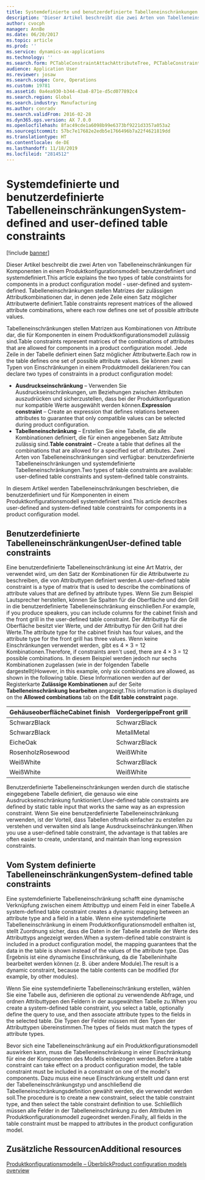 ```yaml
---
title: Systemdefinierte und benutzerdefinierte Tabelleneinschränkungen
description: 'Dieser Artikel beschreibt die zwei Arten von Tabelleneinschränkungen für Komponenten in einem Produktkonfigurationsmodell: benutzerdefiniert und systemdefiniert. Tabelleneinschränkungen stellen Matrizes der zulässigen Attributkombinationen dar, in denen jede Zeile einen Satz möglicher Attributwerte definiert.'
author: cvocph
manager: AnnBe
ms.date: 06/20/2017
ms.topic: article
ms.prod: ''
ms.service: dynamics-ax-applications
ms.technology: ''
ms.search.form: PCTableConstraintAttachAttributeTree, PCTableConstraintColumnSystem, PCTableConstraintContentUserDef, PCTableConstraintDefinition, PCTableConstraintWizard
audience: Application User
ms.reviewer: josaw
ms.search.scope: Core, Operations
ms.custom: 19781
ms.assetid: 0a4ea930-b344-43a8-871e-d5cd077892c4
ms.search.region: Global
ms.search.industry: Manufacturing
ms.author: conradv
ms.search.validFrom: 2016-02-28
ms.dyn365.ops.version: AX 7.0.0
ms.openlocfilehash: 8fac49cde1a6098b99e6373bf9221d3357a053a2
ms.sourcegitcommit: 57bc7e17682e2edb5e1766496b7a22f4621819dd
ms.translationtype: HT
ms.contentlocale: de-DE
ms.lasthandoff: 11/18/2019
ms.locfileid: "2814512"
---
```

# <a name="system-defined-and-user-defined-table-constraints"></a><span data-ttu-id="5bf7d-104">Systemdefinierte und benutzerdefinierte Tabelleneinschränkungen</span><span class="sxs-lookup"><span data-stu-id="5bf7d-104">System-defined and user-defined table constraints</span></span>

[!include [banner](../includes/banner.md)]

<span data-ttu-id="5bf7d-105">Dieser Artikel beschreibt die zwei Arten von Tabelleneinschränkungen für Komponenten in einem Produktkonfigurationsmodell: benutzerdefiniert und systemdefiniert.</span><span class="sxs-lookup"><span data-stu-id="5bf7d-105">This article explains the two types of table constraints for components in a product configuration model -  user-defined and system-defined.</span></span> <span data-ttu-id="5bf7d-106">Tabelleneinschränkungen stellen Matrizes der zulässigen Attributkombinationen dar, in denen jede Zeile einen Satz möglicher Attributwerte definiert.</span><span class="sxs-lookup"><span data-stu-id="5bf7d-106">Table constraints represent matrices of the allowed attribute combinations, where each row defines one set of possible attribute values.</span></span>

<span data-ttu-id="5bf7d-107">Tabelleneinschränkungen stellen Matrizen aus Kombinationen von Attribute dar, die für Komponenten in einem Produktkonfigurationsmodell zulässig sind.</span><span class="sxs-lookup"><span data-stu-id="5bf7d-107">Table constraints represent matrices of the combinations of attributes that are allowed for components in a product configuration model.</span></span> <span data-ttu-id="5bf7d-108">Jede Zeile in der Tabelle definiert einen Satz möglicher Attributwerte.</span><span class="sxs-lookup"><span data-stu-id="5bf7d-108">Each row in the table defines one set of possible attribute values.</span></span> <span data-ttu-id="5bf7d-109">Sie können zwei Typen von Einschränkungen in einem Produktmodell deklarieren:</span><span class="sxs-lookup"><span data-stu-id="5bf7d-109">You can declare two types of constraints in a product configuration model:</span></span>

-   <span data-ttu-id="5bf7d-110">**Ausdruckseinschränkung** – Verwenden Sie Ausdruckseinschränkungen, um Beziehungen zwischen Attributen auszudrücken und sicherzustellen, dass bei der Produktkonfiguration nur kompatible Werte ausgewählt werden können.</span><span class="sxs-lookup"><span data-stu-id="5bf7d-110">**Expression constraint** – Create an expression that defines relations between attributes to guarantee that only compatible values can be selected during product configuration.</span></span>
-   <span data-ttu-id="5bf7d-111">**Tabelleneinschränkung** – Erstellen Sie eine Tabelle, die alle Kombinationen definiert, die für einen angegebenen Satz Attribute zulässig sind.</span><span class="sxs-lookup"><span data-stu-id="5bf7d-111">**Table constraint** – Create a table that defines all the combinations that are allowed for a specified set of attributes.</span></span> <span data-ttu-id="5bf7d-112">Zwei Arten von Tabelleneinschränkungen sind verfügbar: benutzerdefinierte Tabelleneinschränkungen und systemdefinierte Tabelleneinschränkungen.</span><span class="sxs-lookup"><span data-stu-id="5bf7d-112">Two types of table constraints are available: user-defined table constraints and system-defined table constraints.</span></span>

<span data-ttu-id="5bf7d-113">In diesem Artikel werden Tabelleneinschränkungen beschrieben, die benutzerdefiniert und für Komponenten in einem Produktkonfigurationsmodell systemdefiniert sind.</span><span class="sxs-lookup"><span data-stu-id="5bf7d-113">This article describes user-defined and system-defined table constraints for components in a product configuration model.</span></span>

## <a name="user-defined-table-constraints"></a><span data-ttu-id="5bf7d-114">Benutzerdefinierte Tabelleneinschränkungen</span><span class="sxs-lookup"><span data-stu-id="5bf7d-114">User-defined table constraints</span></span>
<span data-ttu-id="5bf7d-115">Eine benutzerdefinierte Tabelleneinschränkung ist eine Art Matrix, der verwendet wird, um den Satz der Kombinationen für die Attributwerte zu beschreiben, die von Attributtypen definiert werden.</span><span class="sxs-lookup"><span data-stu-id="5bf7d-115">A user-defined table constraint is a type of matrix that is used to describe the combinations of attribute values that are defined by attribute types.</span></span> <span data-ttu-id="5bf7d-116">Wenn Sie zum Beispiel Lautsprecher herstellen, können Sie Spalten für die Oberfläche und den Grill in die benutzerdefinierte Tabelleneinschränkung einschließen.</span><span class="sxs-lookup"><span data-stu-id="5bf7d-116">For example, if you produce speakers, you can include columns for the cabinet finish and the front grill in the user-defined table constraint.</span></span> <span data-ttu-id="5bf7d-117">Der Attributtyp für die Oberfläche besitzt vier Werte, und der Attributtyp für den Grill hat drei Werte.</span><span class="sxs-lookup"><span data-stu-id="5bf7d-117">The attribute type for the cabinet finish has four values, and the attribute type for the front grill has three values.</span></span> <span data-ttu-id="5bf7d-118">Wenn keine Einschränkungen verwendet werden, gibt es 4 × 3 = 12 Kombinationen.</span><span class="sxs-lookup"><span data-stu-id="5bf7d-118">Therefore, if constraints aren't used, there are 4 × 3 = 12 possible combinations.</span></span> <span data-ttu-id="5bf7d-119">In diesem Beispiel werden jedoch nur sechs Kombinationen zugelassen (wie in der folgenden Tabelle dargestellt)</span><span class="sxs-lookup"><span data-stu-id="5bf7d-119">However, in this example, only six combinations are allowed, as shown in the following table.</span></span> <span data-ttu-id="5bf7d-120">Diese Informationen werden auf der Registerkarte **Zulässige Kombinationen** auf der Seite **Tabelleneinschränkung bearbeiten** angezeigt.</span><span class="sxs-lookup"><span data-stu-id="5bf7d-120">This information is displayed on the **Allowed combinations** tab on the **Edit table constraint** page.</span></span>

| <span data-ttu-id="5bf7d-121">Gehäuseoberfläche</span><span class="sxs-lookup"><span data-stu-id="5bf7d-121">Cabinet finish</span></span> | <span data-ttu-id="5bf7d-122">Vordergerippe</span><span class="sxs-lookup"><span data-stu-id="5bf7d-122">Front grill</span></span> |
|----------------|-------------|
| <span data-ttu-id="5bf7d-123">Schwarz</span><span class="sxs-lookup"><span data-stu-id="5bf7d-123">Black</span></span>          | <span data-ttu-id="5bf7d-124">Schwarz</span><span class="sxs-lookup"><span data-stu-id="5bf7d-124">Black</span></span>       |
| <span data-ttu-id="5bf7d-125">Schwarz</span><span class="sxs-lookup"><span data-stu-id="5bf7d-125">Black</span></span>          | <span data-ttu-id="5bf7d-126">Metall</span><span class="sxs-lookup"><span data-stu-id="5bf7d-126">Metal</span></span>       |
| <span data-ttu-id="5bf7d-127">Eiche</span><span class="sxs-lookup"><span data-stu-id="5bf7d-127">Oak</span></span>            | <span data-ttu-id="5bf7d-128">Schwarz</span><span class="sxs-lookup"><span data-stu-id="5bf7d-128">Black</span></span>       |
| <span data-ttu-id="5bf7d-129">Rosenholz</span><span class="sxs-lookup"><span data-stu-id="5bf7d-129">Rosewood</span></span>       | <span data-ttu-id="5bf7d-130">Weiß</span><span class="sxs-lookup"><span data-stu-id="5bf7d-130">White</span></span>       |
| <span data-ttu-id="5bf7d-131">Weiß</span><span class="sxs-lookup"><span data-stu-id="5bf7d-131">White</span></span>          | <span data-ttu-id="5bf7d-132">Schwarz</span><span class="sxs-lookup"><span data-stu-id="5bf7d-132">Black</span></span>       |
| <span data-ttu-id="5bf7d-133">Weiß</span><span class="sxs-lookup"><span data-stu-id="5bf7d-133">White</span></span>          | <span data-ttu-id="5bf7d-134">Weiß</span><span class="sxs-lookup"><span data-stu-id="5bf7d-134">White</span></span>       |

<span data-ttu-id="5bf7d-135">Benutzerdefinierte Tabelleneinschränkungen werden durch die statische eingegebene Tabelle definiert, die genauso wie eine Ausdruckseinschränkung funktioniert.</span><span class="sxs-lookup"><span data-stu-id="5bf7d-135">User-defined table constraints are defined by static table input that works the same way as an expression constraint.</span></span> <span data-ttu-id="5bf7d-136">Wenn Sie eine benutzerdefinierte Tabelleneinschränkung verwenden, ist der Vorteil, dass Tabellen oftmals einfacher zu erstellen zu verstehen und verwalten sind als lange Ausdruckseinschränkungen.</span><span class="sxs-lookup"><span data-stu-id="5bf7d-136">When you use a user-defined table constraint, the advantage is that tables are often easier to create, understand, and maintain than long expression constraints.</span></span>

## <a name="system-defined-table-constraints"></a><span data-ttu-id="5bf7d-137">Vom System definierte Tabelleneinschränkungen</span><span class="sxs-lookup"><span data-stu-id="5bf7d-137">System-defined table constraints</span></span>
<span data-ttu-id="5bf7d-138">Eine systemdefinierte Tabelleneinschränkung schafft eine dynamische Verknüpfung zwischen einem Attributtyp und einem Feld in einer Tabelle.</span><span class="sxs-lookup"><span data-stu-id="5bf7d-138">A system-defined table constraint creates a dynamic mapping between an attribute type and a field in a table.</span></span> <span data-ttu-id="5bf7d-139">Wenn eine systemdefinierte Tabelleneinschränkung in einem Produktkonfigurationsmodell enthalten ist, stellt Zuordnung sicher, dass die Daten in der Tabelle anstelle der Werte des Attributtyps angezeigt werden.</span><span class="sxs-lookup"><span data-stu-id="5bf7d-139">When a system-defined table constraint is included in a product configuration model, the mapping guarantees that the data in the table is shown instead of the values of the attribute type.</span></span> <span data-ttu-id="5bf7d-140">Das Ergebnis ist eine dynamische Einschränkung, da die Tabelleninhalte bearbeitet werden können (z. B. über andere Module).</span><span class="sxs-lookup"><span data-stu-id="5bf7d-140">The result is a dynamic constraint, because the table contents can be modified (for example, by other modules).</span></span>  

<span data-ttu-id="5bf7d-141">Wenn Sie eine systemdefinierte Tabelleneinschränkung erstellen, wählen Sie eine Tabelle aus, definieren die optional zu verwendende Abfrage, und ordnen Attributtypen den Feldern in der ausgewählten Tabelle zu.</span><span class="sxs-lookup"><span data-stu-id="5bf7d-141">When you create a system-defined table constraint, you select a table, optionally define the query to use, and then associate attribute types to the fields in the selected table.</span></span> <span data-ttu-id="5bf7d-142">Die Typen der Felder müssen mit den Typen der Attributtypen übereinstimmen.</span><span class="sxs-lookup"><span data-stu-id="5bf7d-142">The types of fields must match the types of attribute types.</span></span>  

<span data-ttu-id="5bf7d-143">Bevor sich eine Tabelleneinschränkung auf ein Produktkonfigurationsmodell auswirken kann, muss die Tabelleneinschränkung in einer Einschränkung für eine der Komponenten des Modells einbezogen werden.</span><span class="sxs-lookup"><span data-stu-id="5bf7d-143">Before a table constraint can take effect on a product configuration model, the table constraint must be included in a constraint on one of the model's components.</span></span> <span data-ttu-id="5bf7d-144">Dazu muss eine neue Einschränkung erstellt und dann erst der Tabelleneinschränkungstyp und anschließend die Tabelleneinschränkungsdefinition gewählt werden, die verwendet werden soll.</span><span class="sxs-lookup"><span data-stu-id="5bf7d-144">The procedure is to create a new constraint, select the table constraint type, and then select the table constraint definition to use.</span></span> <span data-ttu-id="5bf7d-145">Schließlich müssen alle Felder in der Tabelleneinschränkung zu den Attributen im Produktkonfigurationsmodell zugeordnet werden.</span><span class="sxs-lookup"><span data-stu-id="5bf7d-145">Finally, all fields in the table constraint must be mapped to attributes in the product configuration model.</span></span>

<a name="additional-resources"></a><span data-ttu-id="5bf7d-146">Zusätzliche Ressourcen</span><span class="sxs-lookup"><span data-stu-id="5bf7d-146">Additional resources</span></span>
--------

[<span data-ttu-id="5bf7d-147">Produktkonfigurationsmodelle – Überblick</span><span class="sxs-lookup"><span data-stu-id="5bf7d-147">Product configuration models overview</span></span>](product-configuration-models.md)



